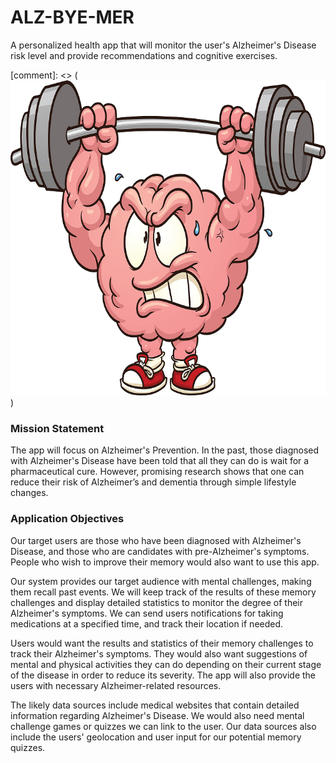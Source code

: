 # ALZ-BYE-MER
A personalized health app that will monitor the user's Alzheimer's Disease risk level and provide recommendations and cognitive exercises.

[comment]: <> (![alt text](/assets/icon.png))

### Mission Statement

The app will focus on Alzheimer's Prevention.
In the past, those diagnosed with Alzheimer's Disease have been told that all they can do is wait for a pharmaceutical cure.  However, promising research shows that one can reduce their risk of Alzheimer’s and dementia through simple lifestyle changes. 

### Application Objectives

Our target users are those who have been diagnosed with Alzheimer's Disease, and those who are candidates with pre-Alzheimer's symptoms.  People who wish to improve their memory would also want to use this app.

Our system provides our target audience with mental challenges, making them recall past events.  We will keep track of the results of these memory challenges and display detailed statistics to monitor the degree of their Alzheimer's symptoms.  We can send users notifications for taking medications at a specified time, and track their location if needed.

Users would want the results and statistics of their memory challenges to track their Alzheimer's symptoms.  They would also want suggestions of mental and physical activities they can do depending on their current stage of the disease in order to reduce its severity. The app will also provide the users with necessary Alzheimer-related resources.

The likely data sources include medical websites that contain detailed information regarding Alzheimer's Disease.  We would also need mental challenge games or quizzes we can link to the user.  Our data sources also include the users' geolocation and user input for our potential memory quizzes. 
